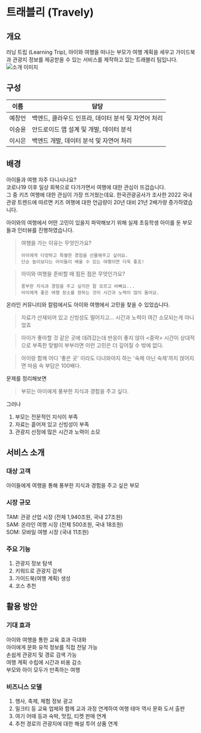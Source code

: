 # 트래블리 (Travely)

## 개요

러닝 트립 (Learning Trip), 
아이와 여행을 떠나는 부모가 여행 계획을 세우고 가이드북과 관광지 정보를 제공받을 수 있는 
서비스를 제작하고 있는 트래블리 팀입니다.
![소개 이미지](https://user-images.githubusercontent.com/34941061/202852958-d1b5ffa4-54bc-4494-9433-76a9c0983cd2.jpg)


## 구성

| 이름  | 담당                             |
|-----|--------------------------------|
| 예창언 | 백엔드, 클라우드 인프라, 데이터 분석 및 자연어 처리 |
| 이승윤 | 안드로이드 앱 설계 및 개발, 데이터 분석        |
| 이시은 | 백엔드 개발, 데이터 분석 및 자연어 처리        |

## 배경

아이들과 여행 자주 다니시나요?  
코로나19 이후 일상 회복으로 다가가면서 여행에 대한 관심이 뜨겁습니다.  
그 중 키즈 여행에 대한 관심이 가장 뜨거웠는데요.
한국관광공사가 조사한 2022 국내 관광 트렌드에 따르면 키즈 여행에 대한 언급량이 20년 대비 21년 2배가량 증가하였습니다.  

아이와의 여행에서 어떤 고민이 있을지 파악해보기 위해 실제 초등학생 아이를 둔 부모들과 인터뷰를 진행하였습니다.  
> 여행을 가는 이유는 무엇인가요?
> ```
> 아이에게 다양하고 특별한 경험을 선물해주고 싶어요.
> 단순 놀이보다는 아이들이 배울 수 있는 여행이면 더욱 좋죠!
> ```

> 아이와 여행을 준비할 때 힘든 점은 무엇인가요?
> ```
> 풍부한 지식과 경험을 주고 싶지만 잘 모르고 바빠요...
> 아이에게 좋은 여행 장소를 정하는 것이 시간과 노력이 많이 들어요.
> ```

온라인 커뮤니티와 칼럼에서도 아이와 여행에서 고민을 찾을 수 있었습니다.  
> 자료가 산재되어 있고 신빙성도 떨어지고... 시간과 노력이 여간 소모되는게 아니었죠

> 아이가 좋아할 것 같은 곳에 데려갔는데 반응이 좋지 않아 <중략>
> 시간이 상대적으로 부족한 맞벌이 부부라면 이런 고민은 더 깊어질 수 밖에 없다.

> 아이랑 함께 어디 '좋은 곳' 이라도 다녀와야지 하는 '숙제 아닌 숙제'까지 얹어지면 마음 속 부담은 100배다.


문제를 정리해보면

> 부모는 아이에게 풍부한 지식과 경험을 주고 싶다.

그러나
1. 부모는 전문적인 지식이 부족
2. 자료는 흩어져 있고 신빙성이 부족
3. 관광지 선정에 많은 시간과 노력이 소모

## 서비스 소개

### 대상 고객

아이들에게 여행을 통해 풍부한 지식과 경험을 주고 싶은 부모

### 시장 규모

TAM: 관광 산업 시장 (전체 1,940조원, 국내 27조원)  
SAM: 온라인 여행 시장 (전체 500조원, 국내 18조원)  
SOM: 모바일 여행 시장 (국내 11조원)  

### 주요 기능

1. 관광지 정보 탐색
2. 키워드로 관광지 검색
3. 가이드북(여행 계획) 생성
4. 코스 추천

## 활용 방안

### 기대 효과

아이와 여행을 통한 교육 효과 극대화  
아이에게 문화 유적 정보를 직접 전달 가능  
손쉽게 관광지 및 경로 검색 가능  
여행 계획 수립에 시간과 비용 감소  
부모와 아이 모두가 만족하는 여행  

### 비즈니스 모델

1. 행사, 축제, 체험 정보 광고
2. 밀크티 등 교육 업체와 함께 교과 과정 연계하여 여행 테마 역사 문화 도서 출판
3. 여기 어때 등과 숙박, 맛집, 티켓 판매 연계
4. 추천 경로의 관광지에 대한 해설 투어 상품 연계
